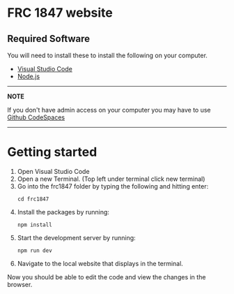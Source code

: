 # FRC 1847 website

## Required Software

You will need to install these to install the following on your computer.

- [Visual Studio Code](https://code.visualstudio.com/)
- [Node.js](https://nodejs.org/en/download)

---

**NOTE**

If you don't have admin access on your computer you may have to use [Github CodeSpaces](https://github.com/features/codespaces)

---

# Getting started

1. Open Visual Studio Code
2. Open a new Terminal. (Top left under terminal click new terminal)
3. Go into the frc1847 folder by typing the following and hitting enter:
   ```
   cd frc1847
   ```
4. Install the packages by running:
   ```
   npm install
   ```
5. Start the development server by running:
   ```
   npm run dev
   ```
6. Navigate to the local website that displays in the terminal.

Now you should be able to edit the code and view the changes in the browser.
